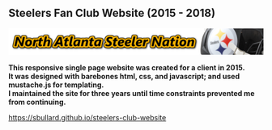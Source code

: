 ## Steelers Fan Club Website (2015 - 2018)

<img src="images/headers/alt3-4.png">

**This responsive single page website was created for a client in 2015.**</br>
**It was designed with barebones html, css, and javascript; and used mustache.js for templating.**</br>
**I maintained the site for three years until time constraints prevented me from continuing.**</br>

https://sbullard.github.io/steelers-club-website
